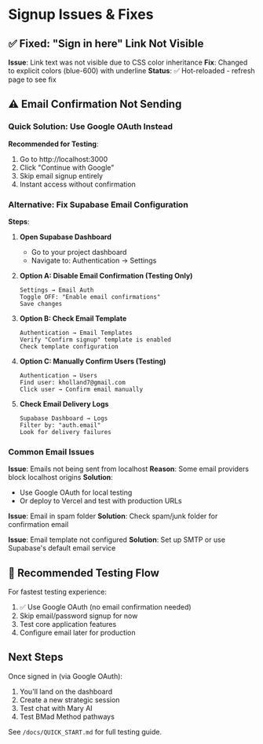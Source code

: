# Signup Issues & Fixes

## ✅ Fixed: "Sign in here" Link Not Visible

**Issue**: Link text was not visible due to CSS color inheritance
**Fix**: Changed to explicit colors (blue-600) with underline
**Status**: ✅ Hot-reloaded - refresh page to see fix

## ⚠️ Email Confirmation Not Sending

### Quick Solution: Use Google OAuth Instead

**Recommended for Testing**:
1. Go to http://localhost:3000
2. Click "Continue with Google"
3. Skip email signup entirely
4. Instant access without confirmation

### Alternative: Fix Supabase Email Configuration

**Steps**:

1. **Open Supabase Dashboard**
   - Go to your project dashboard
   - Navigate to: Authentication → Settings

2. **Option A: Disable Email Confirmation (Testing Only)**
   ```
   Settings → Email Auth
   Toggle OFF: "Enable email confirmations"
   Save changes
   ```
   
3. **Option B: Check Email Template**
   ```
   Authentication → Email Templates
   Verify "Confirm signup" template is enabled
   Check template configuration
   ```

4. **Option C: Manually Confirm Users (Testing)**
   ```
   Authentication → Users
   Find user: kholland7@gmail.com
   Click user → Confirm email manually
   ```

5. **Check Email Delivery Logs**
   ```
   Supabase Dashboard → Logs
   Filter by: "auth.email"
   Look for delivery failures
   ```

### Common Email Issues

**Issue**: Emails not being sent from localhost
**Reason**: Some email providers block localhost origins
**Solution**: 
- Use Google OAuth for local testing
- Or deploy to Vercel and test with production URLs

**Issue**: Email in spam folder
**Solution**: Check spam/junk folder for confirmation email

**Issue**: Email template not configured
**Solution**: Set up SMTP or use Supabase's default email service

## 🚀 Recommended Testing Flow

For fastest testing experience:

1. ✅ Use Google OAuth (no email confirmation needed)
2. Skip email/password signup for now
3. Test core application features
4. Configure email later for production

## Next Steps

Once signed in (via Google OAuth):
1. You'll land on the dashboard
2. Create a new strategic session
3. Test chat with Mary AI
4. Test BMad Method pathways

See `/docs/QUICK_START.md` for full testing guide.
